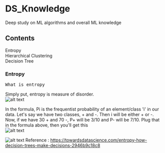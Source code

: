 # DS_Knowledge
Deep study on ML algorithms and overall ML knowledge

## Contents
Entropy  
Hierarchical Clustering  
Decision Tree  


### Entropy

<pre>What is entropy</pre>
Simply put, entropy is measure of disorder.  
![alt text](https://user-images.githubusercontent.com/48074724/134520914-b9891103-a22d-41c7-ba6a-ad266e35b9e9.png)

In the formula, Pi is the frequentist probability of an element/class 'i' in our data. Let's say we have two classes, + and -. Then i will be either + or -.  
Now, if we have 30 + and 70 -, P+ will be 3/10 and P- will be 7/10. Plug that in the formula above, then you'll get this  
![alt text]()

![alt text](https://user-images.githubusercontent.com/48074724/134523895-230e311e-1b39-44ec-beee-170239b68bd6.png)
Reference : https://towardsdatascience.com/entropy-how-decision-trees-make-decisions-2946b9c18c8
